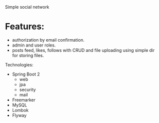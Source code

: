 Simple social network

# Features:
- authorization by email confirmation.
- admin and user roles.
- posts feed, likes, follows with CRUD and file uploading using simple dir for storing files.


Technologies:
- Spring Boot 2
    - web
    - jpa
    - security
    - mail
- Freemarker
- MySQL
- Lombok
- Flyway
 
